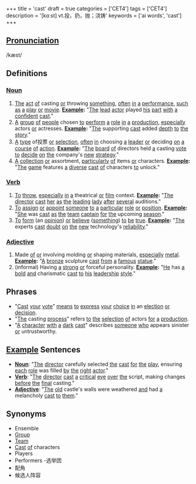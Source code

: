 +++
title = 'cast'
draft = true
categories = ['CET4']
tags = ['CET4']
description = '[kɑːst] vt.投，扔，抛；浇铸'
keywords = ['ai words', 'cast']
+++

## [Pronunciation](/en/post/pronunciation/)
/kæst/

## Definitions
### [Noun](/en/post/noun/)
1. [The](/en/post/the/) [act](/en/post/act/) [of](/en/post/of/) casting [or](/en/post/or/) throwing [something](/en/post/something/), [often](/en/post/often/) [in](/en/post/in/) [a](/en/post/a/) [performance](/en/post/performance/), [such](/en/post/such/) [as](/en/post/as/) [a](/en/post/a/) [play](/en/post/play/) [or](/en/post/or/) [movie](/en/post/movie/). **[Example](/en/post/example/):** "[The](/en/post/the/) [lead](/en/post/lead/) [actor](/en/post/actor/) played [his](/en/post/his/) [part](/en/post/part/) [with](/en/post/with/) [a](/en/post/a/) [confident](/en/post/confident/) [cast](/en/post/cast/)."
2. [A](/en/post/a/) [group](/en/post/group/) [of](/en/post/of/) [people](/en/post/people/) chosen [to](/en/post/to/) [perform](/en/post/perform/) [a](/en/post/a/) [role](/en/post/role/) [in](/en/post/in/) [a](/en/post/a/) [production](/en/post/production/), [especially](/en/post/especially/) actors [or](/en/post/or/) actresses. **[Example](/en/post/example/):** "[The](/en/post/the/) supporting [cast](/en/post/cast/) added [depth](/en/post/depth/) [to](/en/post/to/) [the](/en/post/the/) [story](/en/post/story/)."
3. [A](/en/post/a/) [type](/en/post/type/) of投票 [or](/en/post/or/) [selection](/en/post/selection/), [often](/en/post/often/) [in](/en/post/in/) choosing [a](/en/post/a/) [leader](/en/post/leader/) [or](/en/post/or/) deciding [on](/en/post/on/) [a](/en/post/a/) [course](/en/post/course/) [of](/en/post/of/) [action](/en/post/action/). **[Example](/en/post/example/):** "[The](/en/post/the/) [board](/en/post/board/) [of](/en/post/of/) directors held [a](/en/post/a/) casting [vote](/en/post/vote/) [to](/en/post/to/) [decide](/en/post/decide/) [on](/en/post/on/) [the](/en/post/the/) company's [new](/en/post/new/) [strategy](/en/post/strategy/)."
4. [A](/en/post/a/) [collection](/en/post/collection/) [or](/en/post/or/) assortment, [particularly](/en/post/particularly/) [of](/en/post/of/) items [or](/en/post/or/) characters. **[Example](/en/post/example/):** "[The](/en/post/the/) [game](/en/post/game/) features [a](/en/post/a/) [diverse](/en/post/diverse/) [cast](/en/post/cast/) [of](/en/post/of/) characters [to](/en/post/to/) unlock."

### [Verb](/en/post/verb/)
1. [To](/en/post/to/) [throw](/en/post/throw/), [especially](/en/post/especially/) [in](/en/post/in/) [a](/en/post/a/) theatrical [or](/en/post/or/) [film](/en/post/film/) context. **[Example](/en/post/example/):** "[The](/en/post/the/) [director](/en/post/director/) [cast](/en/post/cast/) [her](/en/post/her/) [as](/en/post/as/) [the](/en/post/the/) [leading](/en/post/leading/) [lady](/en/post/lady/) [after](/en/post/after/) [several](/en/post/several/) auditions."
2. [To](/en/post/to/) [assign](/en/post/assign/) [or](/en/post/or/) [appoint](/en/post/appoint/) [someone](/en/post/someone/) [to](/en/post/to/) [a](/en/post/a/) [particular](/en/post/particular/) [role](/en/post/role/) [or](/en/post/or/) [position](/en/post/position/). **[Example](/en/post/example/):** "[She](/en/post/she/) was [cast](/en/post/cast/) [as](/en/post/as/) [the](/en/post/the/) [team](/en/post/team/) [captain](/en/post/captain/) [for](/en/post/for/) [the](/en/post/the/) upcoming [season](/en/post/season/)."
3. [To](/en/post/to/) [form](/en/post/form/) (an [opinion](/en/post/opinion/)) [or](/en/post/or/) [believe](/en/post/believe/) ([something](/en/post/something/)) [to](/en/post/to/) [be](/en/post/be/) [true](/en/post/true/). **[Example](/en/post/example/):** "[The](/en/post/the/) experts [cast](/en/post/cast/) [doubt](/en/post/doubt/) [on](/en/post/on/) [the](/en/post/the/) [new](/en/post/new/) technology's [reliability](/en/post/reliability/)."

### [Adjective](/en/post/adjective/)
1. Made [of](/en/post/of/) [or](/en/post/or/) involving molding [or](/en/post/or/) shaping materials, [especially](/en/post/especially/) [metal](/en/post/metal/). **[Example](/en/post/example/):** "[A](/en/post/a/) [bronze](/en/post/bronze/) sculpture [cast](/en/post/cast/) [from](/en/post/from/) [a](/en/post/a/) [famous](/en/post/famous/) [statue](/en/post/statue/)."
2. (informal) Having [a](/en/post/a/) [strong](/en/post/strong/) [or](/en/post/or/) forceful personality. **[Example](/en/post/example/):** "[He](/en/post/he/) has [a](/en/post/a/) [bold](/en/post/bold/) [and](/en/post/and/) charismatic [cast](/en/post/cast/) [to](/en/post/to/) [his](/en/post/his/) [leadership](/en/post/leadership/) [style](/en/post/style/)."

## Phrases
- "[Cast](/en/post/cast/) [your](/en/post/your/) [vote](/en/post/vote/)" [means](/en/post/means/) [to](/en/post/to/) [express](/en/post/express/) [your](/en/post/your/) [choice](/en/post/choice/) [in](/en/post/in/) an [election](/en/post/election/) [or](/en/post/or/) [decision](/en/post/decision/).
- "[The](/en/post/the/) casting [process](/en/post/process/)" refers [to](/en/post/to/) [the](/en/post/the/) [selection](/en/post/selection/) [of](/en/post/of/) actors [for](/en/post/for/) [a](/en/post/a/) [production](/en/post/production/).
- "[A](/en/post/a/) [character](/en/post/character/) [with](/en/post/with/) [a](/en/post/a/) [dark](/en/post/dark/) [cast](/en/post/cast/)" describes [someone](/en/post/someone/) [who](/en/post/who/) appears sinister [or](/en/post/or/) untrustworthy.

## [Example](/en/post/example/) Sentences
- **[Noun](/en/post/noun/)**: "[The](/en/post/the/) [director](/en/post/director/) carefully selected [the](/en/post/the/) [cast](/en/post/cast/) [for](/en/post/for/) [the](/en/post/the/) [play](/en/post/play/), ensuring [each](/en/post/each/) [role](/en/post/role/) was filled [by](/en/post/by/) [the](/en/post/the/) [right](/en/post/right/) [actor](/en/post/actor/)."
- **[Verb](/en/post/verb/)**: "[The](/en/post/the/) [director](/en/post/director/) [cast](/en/post/cast/) [a](/en/post/a/) [critical](/en/post/critical/) [eye](/en/post/eye/) [over](/en/post/over/) [the](/en/post/the/) script, making changes [before](/en/post/before/) [the](/en/post/the/) [final](/en/post/final/) casting."
- **[Adjective](/en/post/adjective/)**: "[The](/en/post/the/) [old](/en/post/old/) castle's walls were weathered [and](/en/post/and/) had [a](/en/post/a/) melancholy [cast](/en/post/cast/) [to](/en/post/to/) [them](/en/post/them/)."

## Synonyms
- Ensemble
- [Group](/en/post/group/)
- [Team](/en/post/team/)
- [Cast](/en/post/cast/) [of](/en/post/of/) characters
- Players
- Performers
-选举团
- 配角
- 候选人阵容
